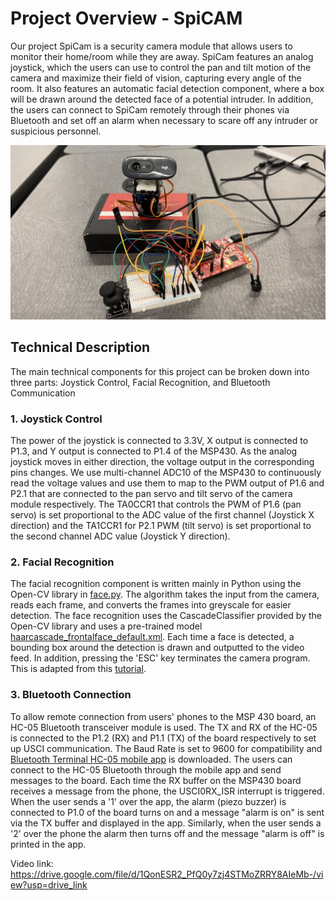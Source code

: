# Project Overview - SpiCAM
Our project SpiCam is a security camera module that allows users to monitor their home/room while they are away.
SpiCam features an analog joystick, which the users can use to control the pan and tilt motion of the camera and maximize their field of vision, capturing every angle of the room.
It also features an automatic facial detection component, where a box will be drawn around the detected face of a potential intruder. 
In addition, the users can connect to SpiCam remotely through their phones via Bluetooth and set off an alarm when necessary to scare off any intruder or suspicious personnel. 

![SpiCam Image](SpiCam.PNG)

## Technical Description
The main technical components for this project can be broken down into three parts: Joystick Control, Facial Recognition, and Bluetooth Communication
### 1. Joystick Control
The power of the joystick is connected to 3.3V, X output is connected to P1.3, and Y output is connected to P1.4 of the MSP430. As the analog joystick moves in either direction, 
the voltage output in the corresponding pins changes. We use multi-channel ADC10 of the MSP430 to continuously read the voltage values and use them to map to the PWM output of P1.6 and P2.1
that are connected to the pan servo and tilt servo of the camera module respectively. The TA0CCR1 that controls the PWM of P1.6 (pan servo) is set proportional to the ADC value of the first channel (Joystick X direction) and the TA1CCR1 for P2.1 PWM (tilt servo) is set proportional to the second channel ADC value (Joystick Y direction).
### 2. Facial Recognition
The facial recognition component is written mainly in Python using the Open-CV library in [face.py](face.py). The algorithm takes the input from the camera, reads each frame, and converts the frames into greyscale for easier detection. 
The face recognition uses the CascadeClassifier provided by the Open-CV library and uses a pre-trained model [haarcascade_frontalface_default.xml](haarcascade_frontalface_default.xml). Each time a face is detected,
a bounding box around the detection is drawn and outputted to the video feed. In addition, pressing the 'ESC' key terminates the camera program. This is adapted from this [tutorial](https://www.geeksforgeeks.org/face-detection-using-cascade-classifier-using-opencv-python/).
### 3. Bluetooth Connection
To allow remote connection from users' phones to the MSP 430 board, an HC-05 Bluetooth transceiver module is used. The TX and RX of the HC-05 is connected to the P1.2 (RX) and P1.1 (TX) of the board respectively to set up USCI communication. The Baud Rate is set to 9600 for compatibility and [Bluetooth Terminal HC-05 mobile app](https://play.google.com/store/apps/details?id=project.bluetoothterminal&hl=en_US&gl=US) is downloaded. The users can connect to the HC-05 Bluetooth through the mobile app and send messages to the board. Each time the RX buffer on the MSP430 board receives a message from the phone, the USCI0RX_ISR interrupt is triggered. When the user sends a '1' over the app, the alarm (piezo buzzer) is connected to P1.0 of the board turns on and a message "alarm is on" is sent via the TX buffer and displayed in the app. Similarly, when the user sends a '2' over the phone the alarm then turns off and the message "alarm is off" is printed in the app. 

Video link:
https://drive.google.com/file/d/1QonESR2_PfQ0y7zj4STMoZRRY8AIeMb-/view?usp=drive_link
